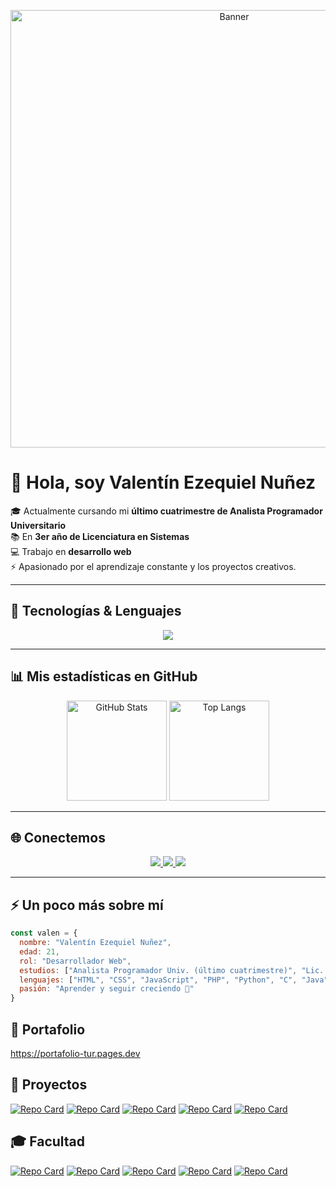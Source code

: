 <p align="center">
  <img src="https://github.com/nunezValen/nunezValen/blob/main/bloodborne.gif?raw=true" width="700" alt="Banner">
</p>


# 👋 Hola, soy **Valentín Ezequiel Nuñez**  

🎓 Actualmente cursando mi **último cuatrimestre de Analista Programador Universitario**  
📚 En **3er año de Licenciatura en Sistemas**  
💻 Trabajo en **desarrollo web**  
⚡ Apasionado por el aprendizaje constante y los proyectos creativos.  

---

## 🚀 Tecnologías & Lenguajes  
<p align="center">
  <img src="https://skillicons.dev/icons?i=html,css,js,vuejs,nodejs,ruby,java,php,python,git,github,mysql,sqlite,linux" />
</p>

---

## 📊 Mis estadísticas en GitHub  
<p align="center">
  <img src="https://github-readme-stats.vercel.app/api?username=nunezValen&show_icons=true&theme=radical" alt="GitHub Stats" height="160"/>
  <img src="https://github-readme-stats.vercel.app/api/top-langs/?username=nunezValen&layout=compact&theme=radical" alt="Top Langs" height="160"/>
</p>

---

## 🌐 Conectemos  
<p align="center">
  <a href="mailto:valentin1333@hotmail.com">
    <img src="https://img.shields.io/badge/Email-D14836?logo=gmail&logoColor=white" />
  </a>
  <a href="[https://www.linkedin.com/in/tuusuario/](https://www.linkedin.com/in/valentin-ezequiel-nuñez-8009a726b)">
    <img src="https://img.shields.io/badge/LinkedIn-blue?logo=linkedin&logoColor=white" />
  </a>
  <a href="https://valennunez.github.io/">
    <img src="https://img.shields.io/badge/Portfolio-000?logo=vercel&logoColor=white" />
  </a>
</p>

---

## ⚡ Un poco más sobre mí  
```js
const valen = {
  nombre: "Valentín Ezequiel Nuñez",
  edad: 21,
  rol: "Desarrollador Web",
  estudios: ["Analista Programador Univ. (último cuatrimestre)", "Lic. en Sistemas (3er año)"],
  lenguajes: ["HTML", "CSS", "JavaScript", "PHP", "Python", "C", "Java"],
  pasión: "Aprender y seguir creciendo 🚀"
}
```

## 💼 Portafolio
https://portafolio-tur.pages.dev

## 📂 Proyectos

[![Repo Card](https://github-readme-stats.vercel.app/api/pin/?username=nunezValen&repo=Primera-app-celu&theme=radical&cache_seconds=0)](https://github.com/nunezValen/Primera-app-celu)
[![Repo Card](https://github-readme-stats.vercel.app/api/pin/?username=nunezValen&repo=To-do-list-con-python&theme=radical&cache_seconds=0)](https://github.com/nunezValen/To-do-list-con-python)
[![Repo Card](https://github-readme-stats.vercel.app/api/pin/?username=nunezValen&repo=Sistema-Peluqeuria&theme=radical)](https://github.com/nunezValen/Sistema-Peluqeuria)
[![Repo Card](https://github-readme-stats.vercel.app/api/pin/?username=nunezValen&repo=bot&theme=radical&cache_seconds=0)](https://github.com/nunezValen/bot)
[![Repo Card](https://github-readme-stats.vercel.app/api/pin/?username=nunezValen&repo=Alquil.Ar&theme=radical)](https://github.com/nunezValen/Alquil.Ar)

## 🎓 Facultad

[![Repo Card](https://github-readme-stats.vercel.app/api/pin/?username=nunezValen&repo=3er-A-o&theme=radical)](https://github.com/nunezValen/3er-A-o)
[![Repo Card](https://github-readme-stats.vercel.app/api/pin/?username=nunezValen&repo=ISO&theme=radical)](https://github.com/nunezValen/ISO)
[![Repo Card](https://github-readme-stats.vercel.app/api/pin/?username=nunezValen&repo=Objetos-2&theme=radical)](https://github.com/nunezValen/Objetos-2)
[![Repo Card](https://github-readme-stats.vercel.app/api/pin/?username=nunezValen&repo=Objetos-1&theme=radical)](https://github.com/nunezValen/Objetos-1)
[![Repo Card](https://github-readme-stats.vercel.app/api/pin/?username=nunezValen&repo=Alquil.Ar&theme=radical)](https://github.com/nunezValen/Alquil.Ar)


